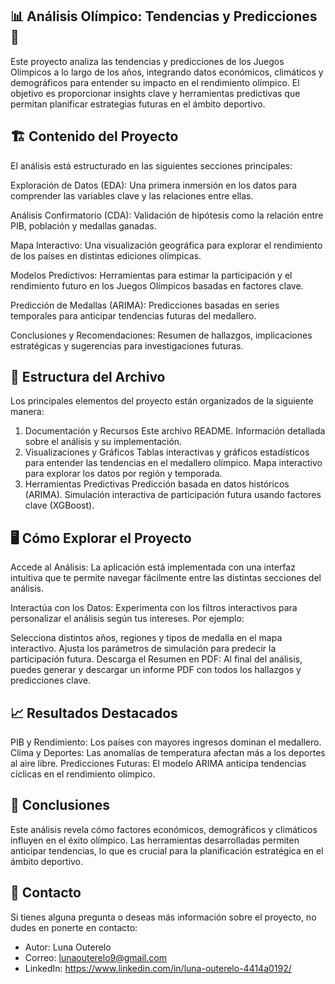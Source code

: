 ## 📊 Análisis Olímpico: Tendencias y Predicciones 🏅

Este proyecto analiza las tendencias y predicciones de los Juegos Olímpicos a lo largo de los años, integrando datos económicos, climáticos y demográficos para entender su impacto en el rendimiento olímpico. El objetivo es proporcionar insights clave y herramientas predictivas que permitan planificar estrategias futuras en el ámbito deportivo.

## 🏗️ Contenido del Proyecto

El análisis está estructurado en las siguientes secciones principales:

Exploración de Datos (EDA):
Una primera inmersión en los datos para comprender las variables clave y las relaciones entre ellas.

Análisis Confirmatorio (CDA):
Validación de hipótesis como la relación entre PIB, población y medallas ganadas.

Mapa Interactivo:
Una visualización geográfica para explorar el rendimiento de los países en distintas ediciones olímpicas.

Modelos Predictivos:
Herramientas para estimar la participación y el rendimiento futuro en los Juegos Olímpicos basadas en factores clave.

Predicción de Medallas (ARIMA):
Predicciones basadas en series temporales para anticipar tendencias futuras del medallero.

Conclusiones y Recomendaciones:
Resumen de hallazgos, implicaciones estratégicas y sugerencias para investigaciones futuras.

## 📂 Estructura del Archivo

Los principales elementos del proyecto están organizados de la siguiente manera:

1. Documentación y Recursos
Este archivo README.
Información detallada sobre el análisis y su implementación.
2. Visualizaciones y Gráficos
Tablas interactivas y gráficos estadísticos para entender las tendencias en el medallero olímpico.
Mapa interactivo para explorar los datos por región y temporada.
3. Herramientas Predictivas
Predicción basada en datos históricos (ARIMA).
Simulación interactiva de participación futura usando factores clave (XGBoost).

## 🖥️ Cómo Explorar el Proyecto

Accede al Análisis:
La aplicación está implementada con una interfaz intuitiva que te permite navegar fácilmente entre las distintas secciones del análisis.

Interactúa con los Datos:
Experimenta con los filtros interactivos para personalizar el análisis según tus intereses. Por ejemplo:

Selecciona distintos años, regiones y tipos de medalla en el mapa interactivo.
Ajusta los parámetros de simulación para predecir la participación futura.
Descarga el Resumen en PDF:
Al final del análisis, puedes generar y descargar un informe PDF con todos los hallazgos y predicciones clave.

## 📈 Resultados Destacados

PIB y Rendimiento: Los países con mayores ingresos dominan el medallero.
Clima y Deportes: Las anomalías de temperatura afectan más a los deportes al aire libre.
Predicciones Futuras: El modelo ARIMA anticipa tendencias cíclicas en el rendimiento olímpico.

## 📝 Conclusiones

Este análisis revela cómo factores económicos, demográficos y climáticos influyen en el éxito olímpico. Las herramientas desarrolladas permiten anticipar tendencias, lo que es crucial para la planificación estratégica en el ámbito deportivo.

## 📧 Contacto

Si tienes alguna pregunta o deseas más información sobre el proyecto, no dudes en ponerte en contacto:

- Autor: Luna Outerelo
- Correo: lunaouterelo9@gmail.com
- LinkedIn: https://www.linkedin.com/in/luna-outerelo-4414a0192/

